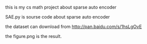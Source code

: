 this is my cs math project about sparse auto encoder

SAE.py is sourse code about sparse auto encoder

the dataset can download from http://pan.baidu.com/s/1hsLgOvE

the figure.png is the result.
